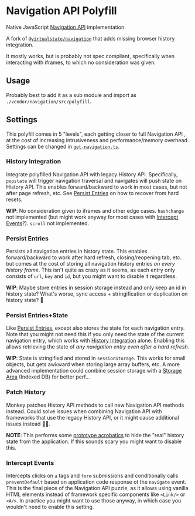 # Navigation API Polyfill

Native JavaScript [Navigation API](https://github.com/WICG/navigation-api) implementation.

A fork of [`@virtualstate/navigation`](https://github.com/virtualstate/navigation) that adds missing browser history integration. 

It mostly works, but is probably not spec compliant, specifically when interacting with iframes, to which no consideration was given.

## Usage
Probably best to add it as a sub module and import as `./vendor/navigation/src/polyfill`.

## Settings
This polyfill comes in 5 "levels", each getting closer to full Navigation API , at the cost of increasing intrusiveness and performance/memory overhead. Settings can be changed in [`get-navigation.ts`](./src/get-navigation.ts).

### History Integration
Integrate polyfilled Navigation API with legacy History API. 
Specifically, `popstate` will trigger navigation traversal and 
navigates will push state on History API.
This enables forward/backward to work in most cases, but not after page refresh, etc. 
See [Persist Entries](#persist-entries) on how to recover from hard resets.
 
__WIP__: No consideration given to iframes and other edge cases. 
`hashchange` not implemented (but might work anyway for most cases with [Intercept Events](#intercept-events)?). `scroll` not implemented.

### Persist Entries
Persists all navigation entries in history state. 
This enables forward/backward to work after hard refresh, closing/reopening tab, etc.
but comes at the cost of storing all navigation history entries _on every history frame_.
This isn't quite as crazy as it seems, as each entry only consists of `url`, `key` and `id`, but you might want to disable it regardless.
  
__WIP__: Maybe store entries in session storage instead and only keep an id in history state?
What's worse, sync access + stringification or duplication on history state? 🤔 

### Persist Entries+State
Like [Persist Entries](#persist-entries), except also stores the state for each navigation entry.
Note that you might not need this if you only need the state of the current navigation entry, 
which works with [History Integration](#history-integration) alone.
Enabling this allows retrieving the state of *any navigation entry even after a hard refresh*.

__WIP__: State is stringified and stored in `sessionStorage`. This works for small objects, but gets awkward when storing large array buffers, etc. A more advanced implementation could combine session storage with a [Storage Area](https://workers.tools/kv-storage-polyfill) (Indexed DB) for better perf...

### Patch History
Monkey patches History API methods to call new Navigation API methods instead.
Could solve issues when combining Navigation API with frameworks that use the legacy History API, or it might cause additional issues instead 🤷‍♂️.

__NOTE__: This performs some [prototype acrobatics][1] to hide the "real" history state from the application. If this sounds scary you might want to disable this.

[1]: https://github.com/virtualstate/navigation/blob/85da3f677be5c9e26d0b261decde3ee989915e5a/src/get-navigation.ts#L183-L184

### Intercept Events
Intercepts clicks on `a` tags and `form` submissions and conditionally calls `preventDefault` based on application code response ot the `navigate` event.
This is the final piece of the Navigation API puzzle, as it allows using vanilla HTML elements instead of framework specific components like `<Link/>` or `<A/>`. 
In practice you might want to use those anyway, in which case you wouldn't need to enable this setting.
